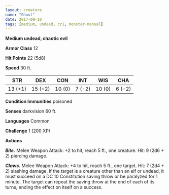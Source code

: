 ```yaml
---
layout: creature
name: "Ghoul"
date: 2017-09-10
tags: [medium, undead, cr1, monster-manual]
---
```


**Medium undead, chaotic evil**

**Armor Class** 12

**Hit Points** 22 (5d8)

**Speed** 30 ft.

|   STR   |   DEX   |   CON   |   INT   |   WIS   |   CHA   |
|:-----:|:-----:|:-----:|:-----:|:-----:|:-----:|
| 13 (+1) | 15 (+2) | 10 (0) | 7 (-2) | 10 (0) | 6 (-2) |

**Condition Immunities** poisoned

**Senses** darkvision 60 ft.

**Languages** Common

**Challenge** 1 (200 XP)

**Actions**

***Bite.*** Melee Weapon Attack: +2 to hit, reach 5 ft., one creature. Hit: 9 (2d6 + 2) piercing damage.

***Claws.*** Melee Weapon Attack: +4 to hit, reach 5 ft., one target. Hit: 7 (2d4 + 2) slashing damage. If the target is a creature other than an elf or undead, it must succeed on a DC 10 Constitution saving throw or be paralyzed for 1 minute. The target can repeat the saving throw at the end of each of its turns, ending the effect on itself on a success.

